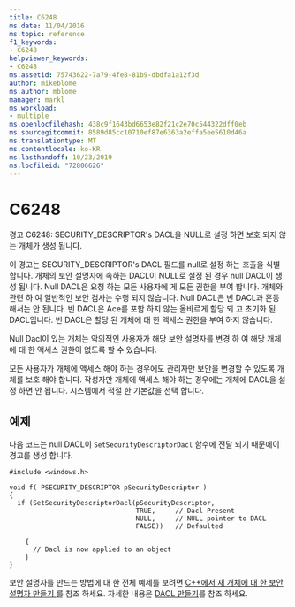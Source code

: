 ```yaml
---
title: C6248
ms.date: 11/04/2016
ms.topic: reference
f1_keywords:
- C6248
helpviewer_keywords:
- C6248
ms.assetid: 75743622-7a79-4fe8-81b9-dbdfa1a12f3d
author: mikeblome
ms.author: mblome
manager: markl
ms.workload:
- multiple
ms.openlocfilehash: 438c9f1643bd6653e82f21c2e70c544322dff0eb
ms.sourcegitcommit: 8589d85cc10710ef87e6363a2effa5ee5610d46a
ms.translationtype: MT
ms.contentlocale: ko-KR
ms.lasthandoff: 10/23/2019
ms.locfileid: "72806626"
---
```

# <a name="c6248"></a>C6248
경고 C6248: SECURITY_DESCRIPTOR's DACL을 NULL로 설정 하면 보호 되지 않는 개체가 생성 됩니다.

 이 경고는 SECURITY_DESCRIPTOR's DACL 필드를 null로 설정 하는 호출을 식별 합니다. 개체의 보안 설명자에 속하는 DACL이 NULL로 설정 된 경우 null DACL이 생성 됩니다. Null DACL은 요청 하는 모든 사용자에 게 모든 권한을 부여 합니다. 개체와 관련 하 여 일반적인 보안 검사는 수행 되지 않습니다. Null DACL은 빈 DACL과 혼동 해서는 안 됩니다. 빈 DACL은 Ace를 포함 하지 않는 올바르게 할당 되 고 초기화 된 DACL입니다. 빈 DACL은 할당 된 개체에 대 한 액세스 권한을 부여 하지 않습니다.

 Null Dacl이 있는 개체는 악의적인 사용자가 해당 보안 설명자를 변경 하 여 해당 개체에 대 한 액세스 권한이 없도록 할 수 있습니다.

 모든 사용자가 개체에 액세스 해야 하는 경우에도 관리자만 보안을 변경할 수 있도록 개체를 보호 해야 합니다. 작성자만 개체에 액세스 해야 하는 경우에는 개체에 DACL을 설정 하면 안 됩니다. 시스템에서 적절 한 기본값을 선택 합니다.

## <a name="example"></a>예제
 다음 코드는 null DACL이 `SetSecurityDescriptorDacl` 함수에 전달 되기 때문에이 경고를 생성 합니다.

```
#include <windows.h>

void f( PSECURITY_DESCRIPTOR pSecurityDescriptor )
{
  if (SetSecurityDescriptorDacl(pSecurityDescriptor,
                                TRUE,     // Dacl Present
                                NULL,     // NULL pointer to DACL
                                FALSE))   // Defaulted

    {
      // Dacl is now applied to an object
    }
}
```

 보안 설명자를 만드는 방법에 대 한 전체 예제를 보려면 [ C++에서 새 개체에 대 한 보안 설명자 만들기 ](/windows/desktop/SecAuthZ/creating-a-security-descriptor-for-a-new-object-in-c--)를 참조 하세요. 자세한 내용은 [DACL 만들기](/windows/desktop/SecBP/creating-a-dacl)를 참조 하세요.

